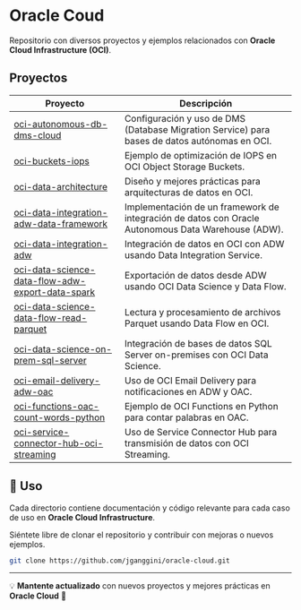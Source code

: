 # Oracle Coud

Repositorio con diversos proyectos y ejemplos relacionados con **Oracle Cloud Infrastructure (OCI)**.

## Proyectos

| Proyecto | Descripción |
|----------|------------|
| [oci-autonomous-db-dms-cloud](https://github.com/jganggini/oracle-cloud/tree/main/oci-autonomous-db-dms-cloud) | Configuración y uso de DMS (Database Migration Service) para bases de datos autónomas en OCI. |
| [oci-buckets-iops](https://github.com/jganggini/oracle-cloud/tree/main/oci-buckets-iops) | Ejemplo de optimización de IOPS en OCI Object Storage Buckets. |
| [oci-data-architecture](https://github.com/jganggini/oracle-cloud/tree/main/oci-data-architecture) | Diseño y mejores prácticas para arquitecturas de datos en OCI. |
| [oci-data-integration-adw-data-framework](https://github.com/jganggini/oracle-cloud/tree/main/oci-data-integration-adw-data-framework) | Implementación de un framework de integración de datos con Oracle Autonomous Data Warehouse (ADW). |
| [oci-data-integration-adw](https://github.com/jganggini/oracle-cloud/tree/main/oci-data-integration-adw) | Integración de datos en OCI con ADW usando Data Integration Service. |
| [oci-data-science-data-flow-adw-export-data-spark](https://github.com/jganggini/oracle-cloud/tree/main/oci-data-science-data-flow-adw-export-data-spark) | Exportación de datos desde ADW usando OCI Data Science y Data Flow. |
| [oci-data-science-data-flow-read-parquet](https://github.com/jganggini/oracle-cloud/tree/main/oci-data-science-data-flow-read-parquet) | Lectura y procesamiento de archivos Parquet usando Data Flow en OCI. |
| [oci-data-science-on-prem-sql-server](https://github.com/jganggini/oracle-cloud/tree/main/oci-data-science-on-prem-sql-server) | Integración de bases de datos SQL Server on-premises con OCI Data Science. |
| [oci-email-delivery-adw-oac](https://github.com/jganggini/oracle-cloud/tree/main/oci-email-delivery-adw-oac) | Uso de OCI Email Delivery para notificaciones en ADW y OAC. |
| [oci-functions-oac-count-words-python](https://github.com/jganggini/oracle-cloud/tree/main/oci-functions-oac-count-words-python) | Ejemplo de OCI Functions en Python para contar palabras en OAC. |
| [oci-service-connector-hub-oci-streaming](https://github.com/jganggini/oracle-cloud/tree/main/oci-service-connector-hub-oci-streaming) | Uso de Service Connector Hub para transmisión de datos con OCI Streaming. |

## 📌 Uso
Cada directorio contiene documentación y código relevante para cada caso de uso en **Oracle Cloud Infrastructure**.

Siéntete libre de clonar el repositorio y contribuir con mejoras o nuevos ejemplos.

```bash
git clone https://github.com/jganggini/oracle-cloud.git
```

---

💡 **Mantente actualizado** con nuevos proyectos y mejores prácticas en **Oracle Cloud** 🚀
